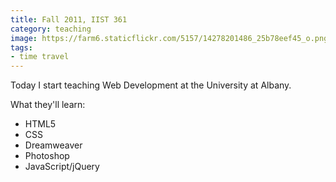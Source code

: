 ```yaml
---
title: Fall 2011, IIST 361
category: teaching
image: https://farm6.staticflickr.com/5157/14278201486_25b78eef45_o.png
tags:
- time travel
---
```


Today I start teaching Web Development at the University at Albany.

What they'll learn:

* HTML5
* CSS
* Dreamweaver
* Photoshop
* JavaScript/jQuery
